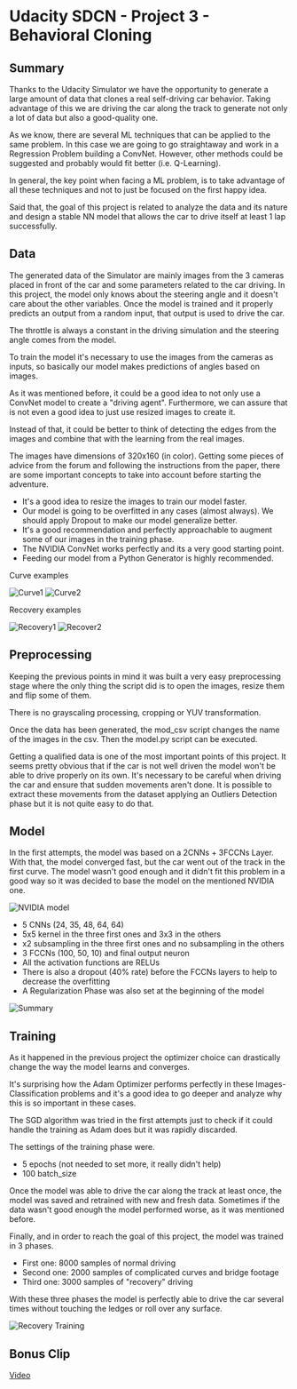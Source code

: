 # Udacity SDCN - Project 3 - Behavioral Cloning

## Summary

Thanks to the Udacity Simulator we have the opportunity to generate a large amount of data
that clones a real self-driving car behavior. Taking advantage of this we are driving the car
along the track to generate not only a lot of data but also a good-quality one.

As we know, there are several ML techniques that can be applied to the same problem. In this
case we are going to go straightaway and work in a Regression Problem building a ConvNet.
However, other methods could be suggested and probably would fit better (i.e. Q-Learning).

In general, the key point when facing a ML problem, is to take advantage of all these techniques and not to just be focused on the first happy idea.

Said that, the goal of this project is related to analyze the data and its nature and
design a stable NN model that allows the car to drive itself at least 1 lap successfully.

## Data

The generated data of the Simulator are mainly images from the 3 cameras placed in front of the car and
some parameters related to the car driving. In this project, the model only knows about
the steering angle and it doesn't care about the other variables. Once the model
is trained and it properly predicts an output from a random input, that output is used to drive the car.

The throttle is always a constant in the driving simulation and the steering angle comes from the model.

To train the model it's necessary to use the images from the cameras as inputs, so basically our model makes predictions of angles based on images.

As it was mentioned before, it could be a good idea to not only use a ConvNet model to create a "driving agent".
Furthermore, we can assure that is not even a good idea to just use resized images to create it.

Instead of that, it could be better to think of detecting the edges from the images and combine that with the learning
from the real images.

The images have dimensions of 320x160 (in color). Getting some pieces of advice from the forum and following the instructions from the paper, there are some important concepts to take into account before starting the adventure.

- It's a good idea to resize the images to train our model faster.
- Our model is going to be overfitted in any cases (almost always). We should apply Dropout to make our model generalize better.
- It's a good recommendation and perfectly approachable to augment some of our images in the training phase.
- The NVIDIA ConvNet works perfectly and its a very good starting point.
- Feeding our model from a Python Generator is highly recommended.

Curve examples

![Curve1](imgs/curve1.jpg?raw=true) ![Curve2](imgs/curve2.jpg?raw=true)

Recovery examples

![Recovery1](imgs/recovery1.jpg?raw=true) ![Recover2](imgs/recovery2.jpg?raw=true)

## Preprocessing

Keeping the previous points in mind it was built a very easy preprocessing stage where
the only thing the script did is to open the images, resize them and flip some of them.

There is no grayscaling processing, cropping or YUV transformation.

Once the data has been generated, the mod_csv script changes the name of the
images in the csv. Then the model.py script can be executed.

Getting a qualified data is one of the most important points of this project. It seems pretty obvious that
if the car is not well driven the model won't be able to drive properly on its own.
It's necessary to be careful when driving the car and ensure that sudden movements aren't done. It is possible to extract these movements from the dataset applying an Outliers Detection phase but it is not
quite easy to do that.

## Model

In the first attempts, the model was based on a 2CNNs + 3FCCNs Layer. With that, the model converged
fast, but the car went out of the track in the first curve. The model wasn't good enough and it didn't fit this problem
in a good way so it was decided to base the model on the mentioned NVIDIA one.

![NVIDIA model](imgs/model.png?raw=true)

- 5 CNNs (24, 35, 48, 64, 64)
- 5x5 kernel in the three first ones and 3x3 in the others
- x2 subsampling in the three first ones and no subsampling in the others
- 3 FCCNs (100, 50, 10) and final output neuron
- All the activation functions are RELUs
- There is also a dropout (40% rate) before the FCCNs layers to help to decrease the overfitting
- A Regularization Phase was also set at the beginning of the model

![Summary](imgs/summary.jpg?raw=true)

## Training

As it happened in the previous project the optimizer choice can drastically
change the way the model learns and converges.

It's surprising how the Adam Optimizer performs perfectly in these Images-Classification problems and
it's a good idea to go deeper and analyze why this is so important in these cases.

The SGD algorithm was tried in the first attempts just to check if it could handle the training as Adam does but
it was rapidly discarded.

The settings of the training phase were.

- 5 epochs (not needed to set more, it really didn't help)
- 100 batch_size

Once the model was able to drive the car along the track at least once, the model was saved and
retrained with new and fresh data. Sometimes if the data wasn't good enough the model performed worse, as it was mentioned before.

Finally, and in order to reach the goal of this project, the model was trained in 3 phases.

- First one: 8000 samples of normal driving
- Second one: 2000 samples of complicated curves and bridge footage
- Third one: 3000 samples of "recovery" driving

With these three phases the model is perfectly able to drive the car several times without touching
the ledges or roll over any surface.

![Recovery Training](imgs/from_training.png?raw=true)

## Bonus Clip

[Video](https://youtu.be/tULhqVPfABw)
